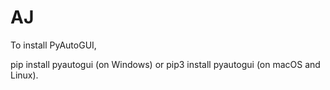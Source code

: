 # AJ

To install PyAutoGUI,

pip install pyautogui (on Windows) or pip3 install pyautogui (on macOS and Linux).
